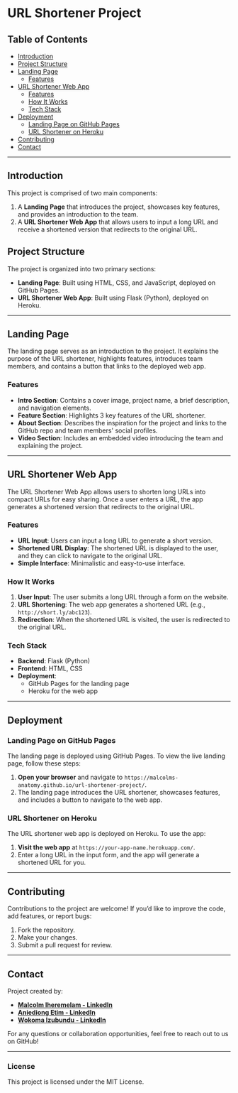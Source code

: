 # URL Shortener Project

## Table of Contents
- [Introduction](#introduction)
- [Project Structure](#project-structure)
- [Landing Page](#landing-page)
  - [Features](#features)
- [URL Shortener Web App](#url-shortener-web-app)
  - [Features](#features)
  - [How It Works](#how-it-works)
  - [Tech Stack](#tech-stack)
- [Deployment](#deployment)
  - [Landing Page on GitHub Pages](#landing-page-on-github-pages)
  - [URL Shortener on Heroku](#url-shortener-on-heroku)
- [Contributing](#contributing)
- [Contact](#contact)

---

## Introduction
This project is comprised of two main components:
1. A **Landing Page** that introduces the project, showcases key features, and provides an introduction to the team.
2. A **URL Shortener Web App** that allows users to input a long URL and receive a shortened version that redirects to the original URL.

## Project Structure
The project is organized into two primary sections:
- **Landing Page**: Built using HTML, CSS, and JavaScript, deployed on GitHub Pages.
- **URL Shortener Web App**: Built using Flask (Python), deployed on Heroku.

---

## Landing Page

The landing page serves as an introduction to the project. It explains the purpose of the URL shortener, highlights features, introduces team members, and contains a button that links to the deployed web app.

### Features
- **Intro Section**: Contains a cover image, project name, a brief description, and navigation elements.
- **Feature Section**: Highlights 3 key features of the URL shortener.
- **About Section**: Describes the inspiration for the project and links to the GitHub repo and team members' social profiles.
- **Video Section**: Includes an embedded video introducing the team and explaining the project.

---

## URL Shortener Web App

The URL Shortener Web App allows users to shorten long URLs into compact URLs for easy sharing. Once a user enters a URL, the app generates a shortened version that redirects to the original URL.

### Features
- **URL Input**: Users can input a long URL to generate a short version.
- **Shortened URL Display**: The shortened URL is displayed to the user, and they can click to navigate to the original URL.
- **Simple Interface**: Minimalistic and easy-to-use interface.

### How It Works
1. **User Input**: The user submits a long URL through a form on the website.
2. **URL Shortening**: The web app generates a shortened URL (e.g., `http://short.ly/abc123`).
3. **Redirection**: When the shortened URL is visited, the user is redirected to the original URL.

### Tech Stack
- **Backend**: Flask (Python)
- **Frontend**: HTML, CSS
- **Deployment**:
  - GitHub Pages for the landing page
  - Heroku for the web app

---

## Deployment

### Landing Page on GitHub Pages

The landing page is deployed using GitHub Pages. To view the live landing page, follow these steps:
1. **Open your browser** and navigate to `https://malcolms-anatomy.github.io/url-shortener-project/`.
2. The landing page introduces the URL shortener, showcases features, and includes a button to navigate to the web app.

### URL Shortener on Heroku

The URL shortener web app is deployed on Heroku. To use the app:
1. **Visit the web app** at `https://your-app-name.herokuapp.com/`.
2. Enter a long URL in the input form, and the app will generate a shortened URL for you.

---

## Contributing

Contributions to the project are welcome! If you’d like to improve the code, add features, or report bugs:
1. Fork the repository.
2. Make your changes.
3. Submit a pull request for review.

---

## Contact

Project created by:
- **[Malcolm Iheremelam - LinkedIn](https://www.linkedin.com/in/team-member1)**
- **[Aniediong Etim - LinkedIn](https://www.linkedin.com/in/team-member2)**
- **[Wokoma Izubundu - LinkedIn](https://www.linkedin.com/in/team-member3)**

For any questions or collaboration opportunities, feel free to reach out to us on GitHub!

---

### License
This project is licensed under the MIT License.
